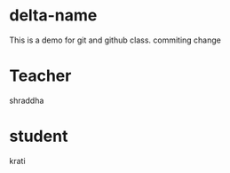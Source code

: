 # delta-name
This is a demo for git and github class. commiting change

# Teacher
shraddha

# student 
krati
